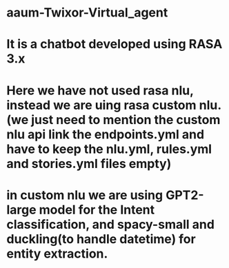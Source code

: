# aaum-Twixor-Virtual_agent
# It is a chatbot developed using RASA 3.x
# Here we have not used rasa nlu, instead we are uing rasa custom nlu. (we just need to mention the custom nlu api link the endpoints.yml and have to keep the nlu.yml, rules.yml and stories.yml files empty)
# in custom nlu we are using GPT2-large model for the Intent classification, and spacy-small and duckling(to handle datetime) for entity extraction.
